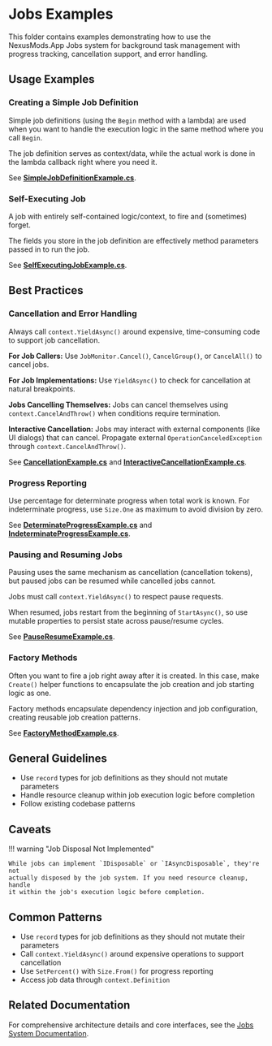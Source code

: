 # Jobs Examples

This folder contains examples demonstrating how to use the NexusMods.App Jobs
system for background task management with progress tracking, cancellation
support, and error handling.

## Usage Examples

### Creating a Simple Job Definition

Simple job definitions (using the `Begin` method with a lambda) are used when
you want to handle the execution logic in the same method where you call
`Begin`.

The job definition serves as context/data, while the actual work is done in the
lambda callback right where you need it.

See [**SimpleJobDefinitionExample.cs**](../../../tests/NexusMods.Jobs.Tests/Examples/SimpleJobDefinitionExample.cs).

### Self-Executing Job

A job with entirely self-contained logic/context, to fire and (sometimes)
forget.

The fields you store in the job definition are effectively method parameters
passed in to run the job.

See [**SelfExecutingJobExample.cs**](../../../tests/NexusMods.Jobs.Tests/Examples/SelfExecutingJobExample.cs).

## Best Practices

### Cancellation and Error Handling

Always call `context.YieldAsync()` around expensive, time-consuming code to
support job cancellation.

**For Job Callers:** Use `JobMonitor.Cancel()`, `CancelGroup()`, or
`CancelAll()` to cancel jobs.

**For Job Implementations:** Use `YieldAsync()` to check for cancellation at
natural breakpoints.

**Jobs Cancelling Themselves:** Jobs can cancel themselves using
`context.CancelAndThrow()` when conditions require termination.

**Interactive Cancellation:** Jobs may interact with external components (like
UI dialogs) that can cancel. Propagate external `OperationCanceledException`
through `context.CancelAndThrow()`.

See [**CancellationExample.cs**](../../../tests/NexusMods.Jobs.Tests/Examples/BestPractices/CancellationExample.cs) and
[**InteractiveCancellationExample.cs**](../../../tests/NexusMods.Jobs.Tests/Examples/BestPractices/InteractiveCancellationExample.cs).

### Progress Reporting

Use percentage for determinate progress when total work is known. For
indeterminate progress, use `Size.One` as maximum to avoid division by zero.

See [**DeterminateProgressExample.cs**](../../../tests/NexusMods.Jobs.Tests/Examples/BestPractices/DeterminateProgressExample.cs)
and [**IndeterminateProgressExample.cs**](../../../tests/NexusMods.Jobs.Tests/Examples/BestPractices/IndeterminateProgressExample.cs).

### Pausing and Resuming Jobs

Pausing uses the same mechanism as cancellation (cancellation tokens), but paused jobs can be resumed while cancelled jobs cannot.

Jobs must call `context.YieldAsync()` to respect pause requests.

When resumed, jobs restart from the beginning of `StartAsync()`, so use mutable properties to persist state across pause/resume cycles.

See [**PauseResumeExample.cs**](../../../tests/NexusMods.Jobs.Tests/Examples/BestPractices/PauseResumeExample.cs).


### Factory Methods

Often you want to fire a job right away after it is created. In this case,
make `Create()` helper functions to encapsulate the job creation and job
starting logic as one.

Factory methods encapsulate dependency injection and job configuration,
creating reusable job creation patterns.

See [**FactoryMethodExample.cs**](../../../tests/NexusMods.Jobs.Tests/Examples/BestPractices/FactoryMethodExample.cs).

## General Guidelines

- Use `record` types for job definitions as they should not mutate parameters
- Handle resource cleanup within job execution logic before completion
- Follow existing codebase patterns

## Caveats

!!! warning "Job Disposal Not Implemented"

    While jobs can implement `IDisposable` or `IAsyncDisposable`, they're not
    actually disposed by the job system. If you need resource cleanup, handle
    it within the job's execution logic before completion.

## Common Patterns

- Use `record` types for job definitions as they should not mutate their
  parameters
- Call `context.YieldAsync()` around expensive operations to support
  cancellation
- Use `SetPercent()` with `Size.From()` for progress reporting
- Access job data through `context.Definition`

## Related Documentation

For comprehensive architecture details and core interfaces, see the
[Jobs System Documentation](../../../docs/developers/development-guidelines/JobsSystem.md).
